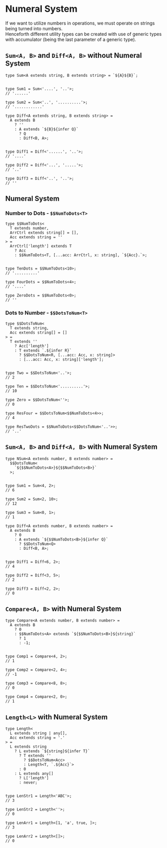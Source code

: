 # Numeral System

If we want to utilize numbers in operations, we must operate on strings being turned into numbers.  
Henceforth different utility types can be created with use of generic types with accumulator (being the last parameter of a generic type).

## `Sum<A, B>` and `Diff<A, B>` without Numeral System

```
type Sum<A extends string, B extends string> = `${A}${B}`;


type Sum1 = Sum<'....', '..'>;
// '......'

type Sum2 = Sum<'..', '..........'>;
// '............'
```

```
type Diff<A extends string, B extends string> =
  A extends B
    ? ''
    : A extends `${B}${infer Q}`
      ? Q
      : Diff<B, A>;


type Diff1 = Diff<'......', '..'>;
// '....'

type Diff2 = Diff<'...', '.....'>;
// '..'

type Diff3 = Diff<'..', '..'>;
// ''
```

## Numeral System

### Number to Dots - `$$NumToDots<T>`

```
type $$NumToDots<
  T extends number,
  ArrCtrl extends string[] = [],
  Acc extends string = ''
> =
  ArrCtrl['length'] extends T
    ? Acc
    : $$NumToDots<T, [...acc: ArrCtrl, x: string], `${Acc}.`>;


type TenDots = $$NumToDots<10>;
// '..........'

type FourDots = $$NumToDots<4>;
// '....'

type ZeroDots = $$NumToDots<0>;
// ''
```

### Dots to Number - `$$DotsToNum<T>`

```
type $$DotsToNum<
  T extends string,
  Acc extends string[] = []
> =
  T extends ''
    ? Acc['length']
    : T extends `.${infer R}`
      ? $$DotsToNum<R, [...acc: Acc, x: string]>
      : [...acc: Acc, x: string]['length'];


type Two = $$DotsToNum<'..'>;
// 2

type Ten = $$DotsToNum<'..........'>;
// 10

type Zero = $$DotsToNum<''>;
// 0
```

```
type ResFour = $$DotsToNum<$$NumToDots<4>>;
// 4

type ResTwoDots = $$NumToDots<$$DotsToNum<'..'>>;
// '..'
```

## `Sum<A, B>` and `Diff<A, B>` with Numeral System

```
type NSum<A extends number, B extends number> =
  $$DotsToNum<
    `${$$NumToDots<A>}${$$NumToDots<B>}`
  >;


type Sum1 = Sum<4, 2>;
// 6

type Sum2 = Sum<2, 10>;
// 12

type Sum3 = Sum<0, 1>;
// 1
```

```
type Diff<A extends number, B extends number> =
  A extends B
    ? 0
    : A extends `${$$NumToDots<B>}${infer Q}`
      ? $$DotsToNum<Q>
      : Diff<B, A>;


type Diff1 = Diff<6, 2>;
// 4

type Diff2 = Diff<3, 5>;
// 2

type Diff3 = Diff<2, 2>;
// 0
```

## `Compare<A, B>` with Numeral System

```
type Compare<A extends number, B extends number> =
  A extends B
    ? 0
    : $$NumToDots<A> extends `${$$NumToDots<B>}${string}`
      ? 1
      : -1;


type Comp1 = Compare<4, 2>;
// 1

type Comp2 = Compare<2, 4>;
// -1

type Comp3 = Compare<8, 8>;
// 0

type Comp4 = Compare<2, 0>;
// 1
```

## `Length<L>` with Numeral System

```
type Length<
  L extends string | any[],
  Acc extends string = '.'
> =
  L extends string
    ? L extends `${string}${infer T}`
      ? T extends ''
        ? $$DotsToNum<Acc>
        : Length<T, `.${Acc}`>
      : 0
    : L extends any[]
      ? L['length']
      : never;


type LenStr1 = Length<'ABC'>;
// 3

type LenStr2 = Length<''>;
// 0

type LenArr1 = Length<[1, 'a', true, ]>;
// 3

type LenArr2 = Length<[]>;
// 0
```